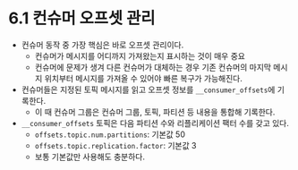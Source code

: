 # 6.1 컨슈머 오프셋 관리

- 컨슈머 동작 중 가장 핵심은 바로 오프셋 관리이다.
    - 컨슈머가 메시지를 어디까지 가져왔는지 표시하는 것이 매우 중요
    - 컨슈머에 문제가 생겨 다른 컨슈머가 대체하는 경우 기존 컨슈머의 마지막 메시지 위치부터 메시지를 가져올 수 있어야 빠른 복구가 가능해진다.
- 컨슈머들은 지정된 토픽 메시지를 읽고 오프셋 정보를 `__consumer_offsets`에 기록한다.
    - 이 때 컨슈머 그룹은 컨슈머 그룹, 토픽, 파티션 등 내용을 통합해 기록한다.
- `__consumer_offsets` 토픽은 다음 파티션 수와 리플리케이션 팩터 수를 갖고 있다.
    - `offsets.topic.num.partitions`: 기본값 50
    - `offsets.topic.replication.factor`: 기본값 3
    - 보통 기본값만 사용해도 충분하다.

